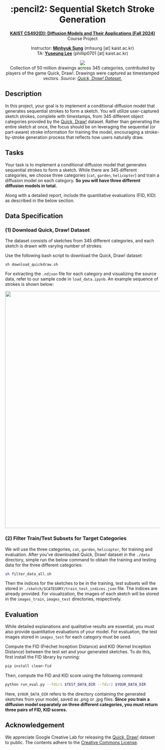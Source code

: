 <div align=center>
  <h1>
  :pencil2: Sequential Sketch Stroke Generation
  </h1>
  <p>
    <a href=https://mhsung.github.io/kaist-cs492d-fall-2024/ target="_blank"><b>KAIST CS492(D): Diffusion Models and Their Applications (Fall 2024)</b></a><br>
    Course Project
  </p>
</div>

<div align=center>
  <p>
    Instructor: <a href=https://mhsung.github.io target="_blank"><b>Minhyuk Sung</b></a> (mhsung [at] kaist.ac.kr)<br>
    TA: <a href=https://phillipinseoul.github.io/ target="_blank"><b>Yuseung Lee</b></a>  (phillip0701 [at] kaist.ac.kr)
  </p>
</div>

<div align=center>
   <img src="./assets/teaser.png">
   <figcaption>
    Collection of 50 million drawings across 345 categories, contributed by players of the game Quick, Draw!. Drawings were captured as timestamped vectors.
    <i>Source: <a href="https://quickdraw.withgoogle.com/data/">Quick, Draw! Dataset.</a></i>
    </figcaption>
</div>

## Description
In this project, your goal is to implement a conditional diffusion model that generates sequential strokes to form a sketch. You will utilize user-captured sketch strokes, complete with timestamps, from 345 different object categories provided by the [Quick, Draw!](https://quickdraw.withgoogle.com/data/) dataset. Rather than generating the entire sketch at once, the focus should be on leveraging the sequential (or part-aware) stroke information for training the model, encouraging a stroke-by-stroke generation process that reflects how users naturally draw.

## Tasks
Your task is to implement a conditional diffusion model that generates sequential strokes to form a sketch. While there are 345 different categories, we choose three categories (`cat`, `garden`, `helicopter`) and train a diffusion model on each category. **So you will have three different diffusion models in total.**

Along with a detailed report, include the quantitative evaluations (FID, KID) as described in the below section.

## Data Specification
### (1) Download Quick, Draw! Dataset
The dataset consists of sketches from 345 different categories, and each sketch is drawn with varying number of strokes.

Use the following bash script to download the Quick, Draw! dataset:
```
sh download_quickdraw.sh
```

For extracting the `.ndjson` file for each category and visualizing the source data, refer to our sample code in `load_data.ipynb`. An example sequence of strokes is shown below:

<div align=center>
  <img src="./assets/sample.png" width="768"/>
</div>

### (2) Filter Train/Test Subsets for Target Categories
We will use the three categories, `cat`, `garden`, `helicopter`, for training and evaluation. After you've downloaded Quick, Draw! dataset in the `./data` directory, simple run the below command to obtain the training and testing data for the three different categories:
```bash
sh filter_data_all.sh
```
Then the indices for the sketches to be in the training, test subsets will the stored in `./sketch/$CATEGORY/train_test_indices.json` file. The indices are already provided. For visualization, the images of each sketch will be stored in the `images_train`, `images_test` directories, respectively.


## Evaluation

While detailed explanations and qualitative results are essential, you must also provide quantitative evaluations of your model. For evaluation, the test images stored in `images_test` for each category must be used.

Compute the FID (Fréchet Inception Distance) and KID (Kernel Inception Distance) between the test set and your generated sketches. To do this, first install the FID library by running:
```bash
pip install clean-fid
``` 

Then, compute the FID and KID score using the following command:
```bash
python run_eval.py --fdir1 $TEST_DATA_DIR --fdir2 $YOUR_DATA_DIR
```
Here, `$YOUR_DATA_DIR` refers to the directory containing the generated sketches from your model, saved as .png or .jpg files. **Since you train a diffusion model separately on three different categories, you must return three pairs of FID, KID scores.**

## Acknowledgement 
We appreciate Google Creative Lab for releasing the [Quick, Draw!](https://oppo-us-research.github.io/OpenIllumination/) dataset to public. The contents adhere to the [Creative Commons License](https://creativecommons.org/licenses/by/4.0/).